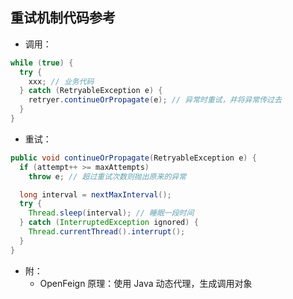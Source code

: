 ## 重试机制代码参考
- 调用：
```java
while (true) {
  try {
    xxx; // 业务代码
  } catch (RetryableException e) {
    retryer.continueOrPropagate(e); // 异常时重试，并将异常传过去
  }
}
```

- 重试：
```java
public void continueOrPropagate(RetryableException e) {
  if (attempt++ >= maxAttempts)
    throw e; // 超过重试次数则抛出原来的异常

  long interval = nextMaxInterval();
  try {
    Thread.sleep(interval); // 睡眠一段时间
  } catch (InterruptedException ignored) {
    Thread.currentThread().interrupt();
  }
}
```

- 附：
  - OpenFeign 原理：使用 Java 动态代理，生成调用对象